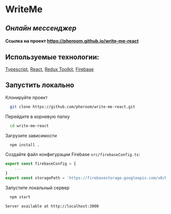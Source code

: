 # WriteMe

## *Онлайн мессенджер*

#### Ссылка на проект https://pheroom.github.io/write-me-react

## Используемые технологии:

[Typescript](https://www.typescriptlang.org/),
[React](https://reactjs.org/),
[Redux Toolkit](https://redux-toolkit.js.org/),
[Firebase](https://firebase.google.com/)

## Запустить локально

Клонируйте проект

```bash
  git clone https://github.com/pheroom/write-me-react.git
```

Перейдите в корневую папку

```bash
  cd write-me-react
```

Загрузите зависимости

```bash
  npm install .
```

Создайте файл конфигурации Firebase `src/firebaseConfig.ts`:

```js
export const firebaseConfig = {
    ...
} 
export const storagePath = `https://firebasestorage.googleapis.com/v0/b/${firebaseConfig.storageBucket}/o/`
```

Запустите локальный сервер

```bash
  npm start
```
``Server available at http://localhost:3000``

